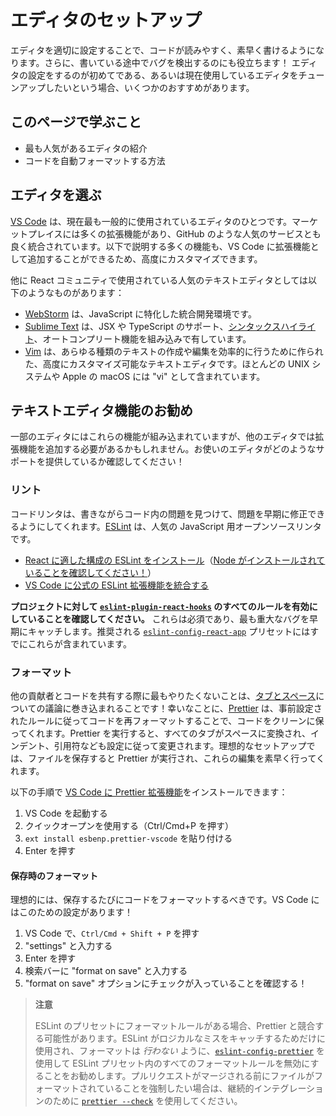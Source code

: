 # エディタのセットアップ

エディタを適切に設定することで、コードが読みやすく、素早く書けるようになります。さらに、書いている途中でバグを検出するのにも役立ちます！ エディタの設定をするのが初めてである、あるいは現在使用しているエディタをチューンアップしたいという場合、いくつかのおすすめがあります。

## このページで学ぶこと

- 最も人気があるエディタの紹介
- コードを自動フォーマットする方法

## エディタを選ぶ

[VS Code](https://code.visualstudio.com/) は、現在最も一般的に使用されているエディタのひとつです。マーケットプレイスには多くの拡張機能があり、GitHub のような人気のサービスとも良く統合されています。以下で説明する多くの機能も、VS Code に拡張機能として追加することができるため、高度にカスタマイズできます。

他に React コミュニティで使用されている人気のテキストエディタとしては以下のようなものがあります：

- [WebStorm](https://www.jetbrains.com/webstorm/) は、JavaScript に特化した統合開発環境です。
- [Sublime Text](https://www.sublimetext.com/) は、JSX や TypeScript のサポート、[シンタックスハイライト](https://stackoverflow.com/a/70960574/458193)、オートコンプリート機能を組み込みで有しています。
- [Vim](https://www.vim.org/) は、あらゆる種類のテキストの作成や編集を効率的に行うために作られた、高度にカスタマイズ可能なテキストエディタです。ほとんどの UNIX システムや Apple の macOS には "vi" として含まれています。

## テキストエディタ機能のお勧め

一部のエディタにはこれらの機能が組み込まれていますが、他のエディタでは拡張機能を追加する必要があるかもしれません。お使いのエディタがどのようなサポートを提供しているか確認してください！

### リント

コードリンタは、書きながらコード内の問題を見つけて、問題を早期に修正できるようにしてくれます。[ESLint](https://eslint.org/) は、人気の JavaScript 用オープンソースリンタです。

- [React に適した構成の ESLint をインストール](https://www.npmjs.com/package/eslint-config-react-app)（[Node がインストールされていることを確認してください！](https://nodejs.org/en/download/current/)）
- [VS Code に公式の ESLint 拡張機能を統合する](https://marketplace.visualstudio.com/items?itemName=dbaeumer.vscode-eslint)

**プロジェクトに対して [`eslint-plugin-react-hooks`](https://www.npmjs.com/package/eslint-plugin-react-hooks) のすべてのルールを有効にしていることを確認してください。** これらは必須であり、最も重大なバグを早期にキャッチします。推奨される [`eslint-config-react-app`](https://www.npmjs.com/package/eslint-config-react-app) プリセットにはすでにこれらが含まれています。

### フォーマット

他の貢献者とコードを共有する際に最もやりたくないことは、[タブとスペース](https://www.google.com/search?q=tabs+vs+spaces)についての議論に巻き込まれることです！幸いなことに、[Prettier](https://prettier.io/) は、事前設定されたルールに従ってコードを再フォーマットすることで、コードをクリーンに保ってくれます。Prettier を実行すると、すべてのタブがスペースに変換され、インデント、引用符なども設定に従って変更されます。理想的なセットアップでは、ファイルを保存すると Prettier が実行され、これらの編集を素早く行ってくれます。

以下の手順で [VS Code に Prettier 拡張機能](https://marketplace.visualstudio.com/items?itemName=esbenp.prettier-vscode)をインストールできます：

1. VS Code を起動する
2. クイックオープンを使用する（Ctrl/Cmd+P を押す）
3. `ext install esbenp.prettier-vscode` を貼り付ける
4. Enter を押す

#### 保存時のフォーマット

理想的には、保存するたびにコードをフォーマットするべきです。VS Code にはこのための設定があります！

1. VS Code で、`Ctrl/Cmd + Shift + P` を押す
2. "settings" と入力する
3. Enter を押す
4. 検索バーに "format on save" と入力する
5. "format on save" オプションにチェックが入っていることを確認する！

> **注意**
>
> ESLint のプリセットにフォーマットルールがある場合、Prettier と競合する可能性があります。ESLint がロジカルなミスをキャッチするためだけに使用され、フォーマットは *行わない* ように、[`eslint-config-prettier`](https://github.com/prettier/eslint-config-prettier) を使用して ESLint プリセット内のすべてのフォーマットルールを無効にすることをお勧めします。プルリクエストがマージされる前にファイルがフォーマットされていることを強制したい場合は、継続的インテグレーションのために [`prettier --check`](https://prettier.io/docs/en/cli.html#--check) を使用してください。
